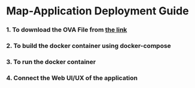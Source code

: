 # Map-Application Deployment Guide
### 1. To download the OVA File from [the link]()
### 2. To build the docker container using docker-compose
### 3. To run the docker container 
### 4. Connect the Web UI/UX of the application

